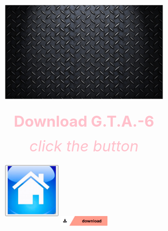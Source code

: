 <html>
 <head>
   <title>wow</title>
 </head>
  <body background="Screenshot 2024-05-07 193200.png">
   <img src="R.jpeg" width="1600" height="300">
     <center><h1><font size="120"><font color="pink">Download G.T.A.-6 </font></font></h1></center>                                               
      <center><h6><font size="10"><font color="pink">click the button</font></font></h6></center>
   <a href="Rick Astley - Never Gonna Give You Up (Official Music Video).mp3">
     <down><a href="https://bulbuwad.github.io/GTA-6-Download/"><button style="arrow"><img src="Screenshot 2024-05-08 072535.png"></button></a></down>
      <center><img src="Screenshot 2024-05-07 203558.png" width="150"></center> 
   </a>
 </body>
</html>

